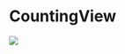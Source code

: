 # CountingView
<img src="https://user-images.githubusercontent.com/85792293/199890616-ae6da80f-b75f-48dd-87e4-acc272d324e4.gif">

